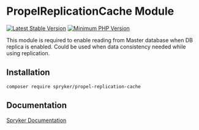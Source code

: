 # PropelReplicationCache Module
[![Latest Stable Version](https://poser.pugx.org/spryker/propel-replication-cache/v/stable.svg)](https://packagist.org/packages/spryker/propel-replication-cache)
[![Minimum PHP Version](https://img.shields.io/badge/php-%3E%3D%208.2-8892BF.svg)](https://php.net/)

This module is required to enable reading from Master database when DB replica is enabled. Could be used when data consistency needed while using replication.

## Installation

```
composer require spryker/propel-replication-cache
```

## Documentation

[Spryker Documentation](https://docs.spryker.com)
